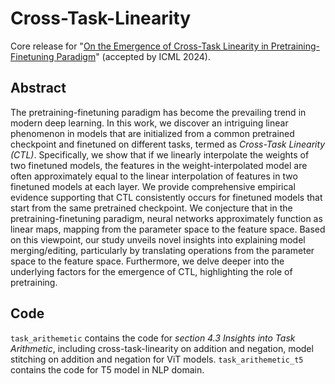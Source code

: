 # Cross-Task-Linearity 
Core release for "[On the Emergence of Cross-Task Linearity in Pretraining-Finetuning Paradigm](https://arxiv.org/abs/2402.03660)" (accepted by ICML 2024).

## Abstract
The pretraining-finetuning paradigm has become the prevailing trend in modern deep learning. In this work, we discover an intriguing linear phenomenon in models that are initialized from a common pretrained checkpoint and finetuned on different tasks, termed as *Cross-Task Linearity (CTL)*. Specifically, we show that if we linearly interpolate the weights of two finetuned models, the features in the weight-interpolated model are often approximately equal to the linear interpolation of features in two finetuned models at each layer. We provide comprehensive empirical evidence supporting that CTL consistently occurs for finetuned models that start from the same pretrained checkpoint. We conjecture that in the pretraining-finetuning paradigm, neural networks approximately function as linear maps, mapping from the parameter space to the feature space. Based on this viewpoint, our study unveils novel insights into explaining model merging/editing, particularly by translating operations from the parameter space to the feature space. Furthermore, we delve deeper into the underlying factors for the emergence of CTL, highlighting the role of pretraining.

## Code
`task_arithemetic` contains the code for *section 4.3 Insights into Task Arithmetic*, including cross-task-linearity on addition and negation, model stitching on addition and negation for ViT models. `task_arithemetic_t5` contains the code for T5 model in NLP domain.
